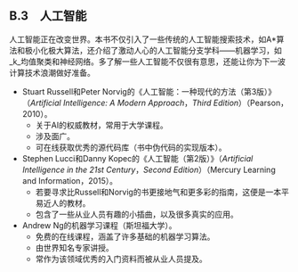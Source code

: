    

## B.3　人工智能

人工智能正在改变世界。本书不仅引入了一些传统的人工智能搜索技术，如A*算法和极小化极大算法，还介绍了激动人心的人工智能分支学科——机器学习，如_k_均值聚类和神经网络。多了解一些人工智能不仅很有意思，还能让你为下一波计算技术浪潮做好准备。

- Stuart Russell和Peter Norvig的《人工智能：一种现代的方法（第3版）》（_Artificial Intelligence: A Modern Approach_，_Third Edition_）（Pearson，2010）。
    - 关于AI的权威教材，常用于大学课程。
    - 涉及面广。
    - 可在线获取优秀的源代码库（书中伪代码的实现版本）。
- Stephen Lucci和Danny Kopec的《人工智能（第2版）》（_Artificial Intelligence in the 21st Century_，_Second Edition_）（Mercury Learning and Information，2015）。
    - 若要寻求比Russell和Norvig的书更接地气和更多彩的指南，这便是一本平易近人的教材。
    - 包含了一些从业人员有趣的小插曲，以及很多真实的应用。
- Andrew Ng的机器学习课程（斯坦福大学）。
    - 免费的在线课程，涵盖了许多基础的机器学习算法。
    - 由世界知名专家讲授。
    - 常作为该领域优秀的入门资料而被从业人员提及。